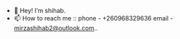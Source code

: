 - 👋 Hey! I’m shihab.
- 📫 How to reach me ::
phone - +260968329636
email - mirzashihab2@outlook.com..
